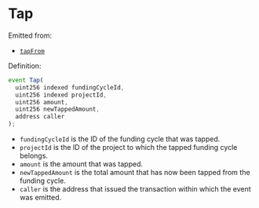 # Tap

Emitted from:

* [`tapFrom`](../write/tapfrom.md)

Definition:

```javascript
event Tap(
  uint256 indexed fundingCycleId,
  uint256 indexed projectId,
  uint256 amount,
  uint256 newTappedAmount,
  address caller
);
```

* `fundingCycleId` is the ID of the funding cycle that was tapped.
* `projectId` is the ID of the project to which the tapped funding cycle belongs.
* `amount` is the amount that was tapped.
* `newTappedAmount` is the total amount that has now been tapped from the funding cycle.
* `caller` is the address that issued the transaction within which the event was emitted.


